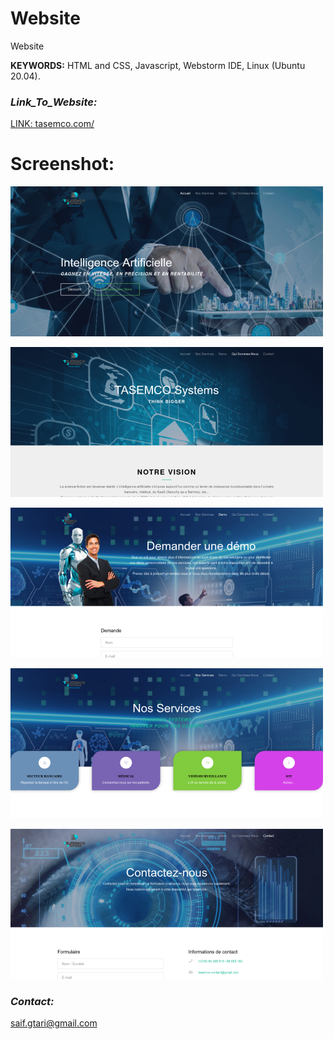 # Website
Website


**KEYWORDS:** HTML and CSS, Javascript, Webstorm IDE, Linux (Ubuntu 20.04).  


### _Link_To_Website:_
[LINK:  tasemco.com/](http://www.tasemco.com)


 
# Screenshot:
![](https://raw.githubusercontent.com/ELGTARI-Saif-Eddine/Site-Web/main/images/accueil.png)

![](https://raw.githubusercontent.com/ELGTARI-Saif-Eddine/Site-Web/main/images/about.png)

![](https://raw.githubusercontent.com/ELGTARI-Saif-Eddine/Site-Web/main/images/demo.png)

![](https://raw.githubusercontent.com/ELGTARI-Saif-Eddine/Site-Web/main/images/services.png)

![](https://raw.githubusercontent.com/ELGTARI-Saif-Eddine/Site-Web/main/images/contact.png)



### _Contact:_
saif.gtari@gmail.com



